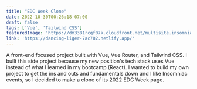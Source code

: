```yaml
---
title: "EDC Week Clone"
date: 2022-10-30T00:26:18-07:00
draft: false
tags: ['Vue', 'Tailwind CSS']
featuredImage: 'https://dm3381rcqf07k.cloudfront.net/multisite.insomniac.com/wp-content/uploads/sites/56/2022/05/25081917/edcw_2022_mk_an_fs_mh_750x600_r01.jpg'
link: 'https://dancing-liger-7ac782.netlify.app/'
---
```


A front-end focused project built with Vue, Vue Router, and Tailwind CSS. I built this side project because my new position's tech stack uses Vue instead of what I learned in my bootcamp (React). I wanted to build my own project to get the ins and outs and fundamentals down and I like Insomniac events, so I decided to make a clone of its 2022 EDC Week page.